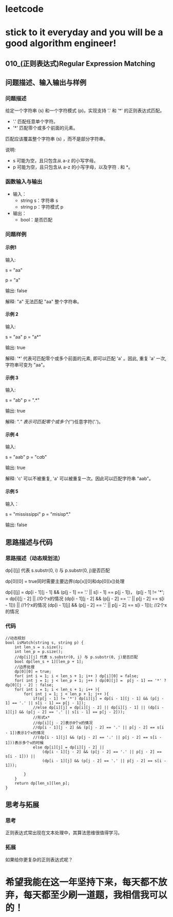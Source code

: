 # leetcode
# stick to it everyday and you will be a good algorithm engineer!
## 010_(正则表达式)Regular Expression Matching
## 问题描述、输入输出与样例

### 问题描述

给定一个字符串 (s) 和一个字符模式 (p)。实现支持 '.' 和 '*' 的正则表达式匹配。

* '.' 匹配任意单个字符。
* '*' 匹配零个或多个前面的元素。

匹配应该覆盖整个字符串 (s) ，而不是部分字符串。

说明:

* s 可能为空，且只包含从 a-z 的小写字母。
* p 可能为空，且只包含从 a-z 的小写字母，以及字符 . 和 *。

### 函数输入与输出

* 输入：
	* string s：字符串 s
	* string p：字符模式 p
* 输出：
	* bool：是否匹配
	
### 问题样例

#### 示例1

输入:

s = "aa"

p = "a"

输出: false

解释: "a" 无法匹配 "aa" 整个字符串。
	
	
#### 示例 2

输入:

s = "aa"
p = "a*"

输出: true

解释: '*' 代表可匹配零个或多个前面的元素, 即可以匹配 'a' 。因此, 重复 'a' 一次, 字符串可变为 "aa"。

#### 示例 3

输入:

s = "ab"
p = ".*"

输出: true

解释: ".*" 表示可匹配零个或多个('*')任意字符('.')。

#### 示例 4

输入:

s = "aab"
p = "c*a*b"

输出: true

解释: 'c' 可以不被重复, 'a' 可以被重复一次。因此可以匹配字符串 "aab"。

#### 示例 5

输入：

s = "mississippi"
p = "mis*is*p*."

输出: false
	
## 思路描述与代码	
### 思路描述（动态规划法）
dp[i][j] 代表 s.substr(0, i) 与 p.substr(0, j)是否匹配

dp[0][0] = true同时需要主要边界(dp[x][0]和dp[0][x])处理

dp[i][j] =  dp[i - 1][j - 1] && (p[j - 1] == '.' || s[i - 1] == p[j - 1])， (p[j - 1] != '*';
		 =  dp[i][j - 2] || //0个x的情况
			(dp[i - 1][j - 2] && (p[j - 2] == '.' || p[j - 2] == s[i - 1])) ||  //1个x的情况
			(dp[i - 1][j] && (p[j - 2] == '.' || p[j - 2] == s[i - 1]));  //2个x的情况
			
			
### 代码
	
	//动态规划
    bool isMatch(string s, string p) {
        int len_s = s.size();
        int len_p = p.size();
        //dp[i][j] 代表 s.substr(0, i) 与 p.substr(0, j)是否匹配
        bool dp[len_s + 1][len_p + 1];
        //边界处理
        dp[0][0] = true;
        for( int i = 1; i < len_s + 1; i++ ) dp[i][0] = false;
        for( int j = 1; j < len_p + 1; j++ ) dp[0][j] =  p[j - 1] == '*' ? dp[0][j - 2] : false;
        for( int i = 1; i < len_s + 1; i++ ){
            for( int j = 1; j < len_p + 1; j++ ){
                if(p[j - 1] != '*') dp[i][j] = dp[i - 1][j - 1] && (p[j - 1] == '.' || s[i - 1] == p[j - 1]);
                //else dp[i][j] = dp[i][j - 2] || dp[i][j - 1] || (dp[i - 1][j] && (p[j - 2] == '.' || s[i - 1] == p[j - 2]));
                //形式x*
                //dp[i][j - 2]表示0个x的情况
                //dp[i - 1][j - 2] && (p[j - 2] == '.' || p[j - 2] == s[i - 1])表示1个x的情况
                //(dp[i - 1][j] && (p[j - 2] == '.' || p[j - 2] == s[i - 1]))表示多个x的时候
                else dp[i][j] = dp[i][j - 2] ||
                    (dp[i - 1][j - 2] && (p[j - 2] == '.' || p[j - 2] == s[i - 1])) ||
                    (dp[i - 1][j] && (p[j - 2] == '.' || p[j - 2] == s[i - 1]));

            }
        }
        return dp[len_s][len_p];
    }
 
 
## 思考与拓展
### 思考
正则表达式常出现在文本处理中，其算法思维很值得学习。
### 拓展
如果给你更复杂的正则表达式呢？
  
# 希望我能在这一年坚持下来，每天都不放弃，每天都至少刷一道题，我相信我可以的！
